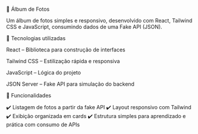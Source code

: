 📸 Álbum de Fotos

Um álbum de fotos simples e responsivo, desenvolvido com 
React, Tailwind CSS e JavaScript, consumindo dados de uma Fake API (JSON).

🚀 Tecnologias utilizadas

React
 – Biblioteca para construção de interfaces

Tailwind CSS
 – Estilização rápida e responsiva

JavaScript
 – Lógica do projeto

JSON Server
 – Fake API para simulação do backend

📂 Funcionalidades

✔️ Listagem de fotos a partir da fake API
✔️ Layout responsivo com Tailwind
✔️ Exibição organizada em cards
✔️ Estrutura simples para aprendizado e prática com consumo de APIs
